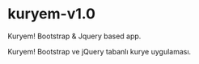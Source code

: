# kuryem-v1.0
Kuryem! Bootstrap &amp; Jquery based app.

Kuryem! Bootstrap ve jQuery tabanlı kurye uygulaması.
